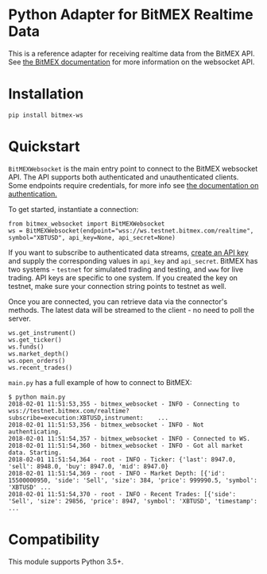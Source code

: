 # Python Adapter for BitMEX Realtime Data

This is a reference adapter for receiving realtime data from the BitMEX API. See [the BitMEX documentation](https://testnet.bitmex.com/app/wsAPI)
for more information on the websocket API.

# Installation

`pip install bitmex-ws`

# Quickstart

`BitMEXWebsocket` is the main entry point to connect to the BitMEX websocket API. The API supports both authenticated
and unauthenticated clients. Some endpoints require credentials, for more info see
[the documentation on authentication.](https://testnet.bitmex.com/app/wsAPI#Authentication)

To get started, instantiate a connection:

    from bitmex_websocket import BitMEXWebsocket
    ws = BitMEXWebsocket(endpoint="wss://ws.testnet.bitmex.com/realtime", symbol="XBTUSD", api_key=None, api_secret=None)

If you want to subscribe to authenticated data streams, [create an API key](https://testnet.bitmex.com/app/apiKeys) and
supply the corresponding values in `api_key` and `api_secret`. BitMEX has two systems - `testnet` for simulated
trading and testing, and `www` for live trading. API keys are specific to one system. If you created the key on testnet,
make sure your connection string points to testnet as well.

Once you are connected, you can retrieve data via the connector's methods. The latest data will be streamed to the
client - no need to poll the server.

    ws.get_instrument()
    ws.get_ticker()
    ws.funds()
    ws.market_depth()
    ws.open_orders()
    ws.recent_trades()

`main.py` has a full example of how to connect to BitMEX:

    $ python main.py
    2018-02-01 11:51:53,355 - bitmex_websocket - INFO - Connecting to wss://testnet.bitmex.com/realtime?subscribe=execution:XBTUSD,instrument:    ...
    2018-02-01 11:51:53,356 - bitmex_websocket - INFO - Not authenticating.
    2018-02-01 11:51:54,357 - bitmex_websocket - INFO - Connected to WS.
    2018-02-01 11:51:54,360 - bitmex_websocket - INFO - Got all market data. Starting.
    2018-02-01 11:51:54,364 - root - INFO - Ticker: {'last': 8947.0, 'sell': 8948.0, 'buy': 8947.0, 'mid': 8947.0}
    2018-02-01 11:51:54,369 - root - INFO - Market Depth: [{'id': 15500000950, 'side': 'Sell', 'size': 384, 'price': 999990.5, 'symbol': 'XBTUSD' ...
    2018-02-01 11:51:54,370 - root - INFO - Recent Trades: [{'side': 'Sell', 'size': 29856, 'price': 8947, 'symbol': 'XBTUSD', 'timestamp':       ...

# Compatibility
This module supports Python 3.5+.


